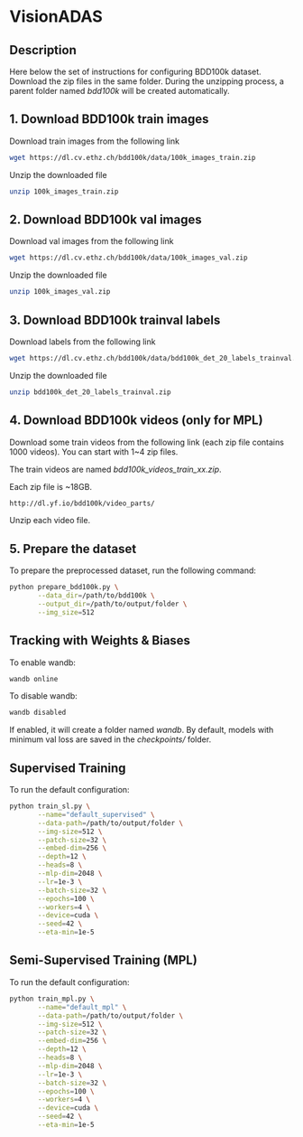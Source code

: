 # VisionADAS

## Description
Here below the set of instructions for configuring BDD100k dataset. Download the zip files in the same folder. During the unzipping process, a parent folder named *bdd100k* will be created automatically.

## 1. Download BDD100k train images
Download train images from the following link
```bash
wget https://dl.cv.ethz.ch/bdd100k/data/100k_images_train.zip
```

Unzip the downloaded file
```bash
unzip 100k_images_train.zip
```

## 2. Download BDD100k val images
Download val images from the following link
```bash
wget https://dl.cv.ethz.ch/bdd100k/data/100k_images_val.zip
```

Unzip the downloaded file
```bash
unzip 100k_images_val.zip
```

## 3. Download BDD100k trainval labels
Download labels from the following link
```bash
wget https://dl.cv.ethz.ch/bdd100k/data/bdd100k_det_20_labels_trainval.zip
```

Unzip the downloaded file
```bash
unzip bdd100k_det_20_labels_trainval.zip
```

## 4. Download BDD100k videos (only for MPL)
Download some train videos from the following link (each zip file contains 1000 videos). You can start with 1~4 zip files.

The train videos are named *bdd100k_videos_train_xx.zip*.

Each zip file is ~18GB.
```bash
http://dl.yf.io/bdd100k/video_parts/
```
Unzip each video file.

## 5. Prepare the dataset
To prepare the preprocessed dataset, run the following command:
```bash
python prepare_bdd100k.py \
       --data_dir=/path/to/bdd100k \
       --output_dir=/path/to/output/folder \
       --img_size=512
```

## Tracking with Weights & Biases
To enable wandb:
```bash
wandb online
```
To disable wandb:
```bash
wandb disabled
```
If enabled, it will create a folder named *wandb*.
By default, models with minimum val loss are saved in the *checkpoints/* folder.

## Supervised Training
To run the default configuration:
```bash
python train_sl.py \
       --name="default_supervised" \
       --data-path=/path/to/output/folder \
       --img-size=512 \
       --patch-size=32 \
       --embed-dim=256 \
       --depth=12 \
       --heads=8 \
       --mlp-dim=2048 \
       --lr=1e-3 \
       --batch-size=32 \
       --epochs=100 \
       --workers=4 \
       --device=cuda \
       --seed=42 \
       --eta-min=1e-5
```

## Semi-Supervised Training (MPL)
To run the default configuration:
```bash
python train_mpl.py \
       --name="default_mpl" \
       --data-path=/path/to/output/folder \
       --img-size=512 \
       --patch-size=32 \
       --embed-dim=256 \
       --depth=12 \
       --heads=8 \
       --mlp-dim=2048 \
       --lr=1e-3 \
       --batch-size=32 \
       --epochs=100 \
       --workers=4 \
       --device=cuda \
       --seed=42 \
       --eta-min=1e-5
```